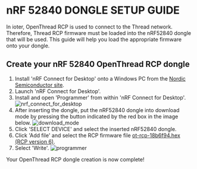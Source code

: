 # nRF 52840 DONGLE SETUP GUIDE

In ioter, OpenThread RCP is used to connect to the Thread network. Therefore, Thread RCP firmware must be loaded into the nRF52840 dongle that will be used. This guide will help you load the appropriate firmware onto your dongle.

## Create your nRF 52840 OpenThread RCP dongle
1. Install 'nRF Connect for Desktop' onto a Windows PC from the [Nordic Semiconductor site](https://www.nordicsemi.com/Products/Development-tools/nRF-Connect-for-Desktop/Download?lang=en#infotabs).
2. Launch 'nRF Connect for Desktop'.
3. Install and open 'Programmer' from within 'nRF Connect for Desktop'.
![nrf_connect_for_desktop](https://github.com/Samsung/ioter/assets/110587319/fcc7e468-d4e2-4934-8b6d-4f1afddf8b6b)
4. After inserting the dongle, put the nRF52840 dongle into download mode by pressing the button indicated by the red box in the image below.
![download_mode](https://github.com/Samsung/ioter/assets/110587319/37977049-9d7f-4ea9-8528-30441ad2d03b)
5. Click 'SELECT DEVICE' and select the inserted nRF52840 dongle.
6. Click 'Add file' and select the RCP firmware file [ot-rcp-18b6f94.hex (RCP version 6)](ot-rcp-18b6f94.hex).
7. Select 'Write'.
![programmer](https://github.com/Samsung/ioter/assets/110587319/267079af-3ed9-4d26-8256-38c7b58ee55c)

Your OpenThread RCP dongle creation is now complete!
